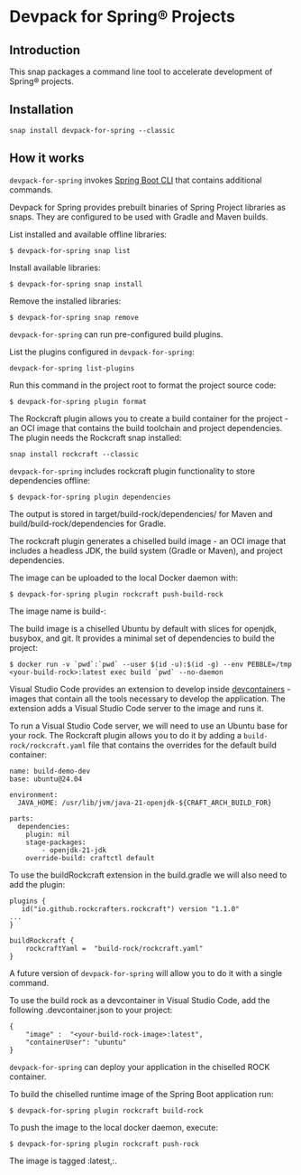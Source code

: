 # Devpack for Spring® Projects

## Introduction

This snap packages a command line tool to accelerate development of Spring® projects.

## Installation

`snap install devpack-for-spring --classic`

## How it works

`devpack-for-spring` invokes [Spring Boot CLI](https://docs.spring.io/spring-boot/docs/current/reference/html/cli.html) that contains additional commands.

Devpack for Spring provides prebuilt binaries of Spring Project libraries as snaps. They are configured to be used with Gradle and Maven builds.

List installed and available offline libraries:

```
$ devpack-for-spring snap list
```


Install available libraries:

```
$ devpack-for-spring snap install
```


Remove the installed libraries:

```
$ devpack-for-spring snap remove
```



`devpack-for-spring` can run pre-configured build plugins.


List the plugins configured in `devpack-for-spring`:

```
devpack-for-spring list-plugins
```


Run this command in the project root to format the project source code:

```
$ devpack-for-spring plugin format
```


The Rockcraft plugin allows you to create a build container for the project - an OCI image that contains the build toolchain and project dependencies. The plugin needs the Rockcraft snap installed:

```
snap install rockcraft --classic
```

`devpack-for-spring` includes rockcraft plugin functionality to store dependencies offline:

```
$ devpack-for-spring plugin dependencies
```

The output is stored in target/build-rock/dependencies/ for Maven and build/build-rock/dependencies for Gradle.

The rockcraft plugin generates a chiselled build image - an OCI image that includes a headless JDK, the build system (Gradle or Maven), and project dependencies.

The image can be uploaded to the local Docker daemon with:

```
$ devpack-for-spring plugin rockcraft push-build-rock
```

The image name is build-<your-project-name>:

The build image is a chiselled Ubuntu by default with slices for openjdk, busybox, and git.
It provides a minimal set of dependencies to build the project:

```
$ docker run -v `pwd`:`pwd` --user $(id -u):$(id -g) --env PEBBLE=/tmp <your-build-rock>:latest exec build `pwd` --no-daemon
```

Visual Studio Code provides an extension to develop inside [devcontainers](https://containers.dev/) - images that contain all the tools necessary to develop the application. The extension adds a Visual Studio Code server to the image and runs it.

To run a Visual Studio Code server, we will need to use an Ubuntu base for your rock. The Rockcraft plugin allows you to do it by adding a `build-rock/rockcraft.yaml` file that contains the overrides for the default build container:

```
name: build-demo-dev
base: ubuntu@24.04

environment:
  JAVA_HOME: /usr/lib/jvm/java-21-openjdk-${CRAFT_ARCH_BUILD_FOR}

parts:
  dependencies:
    plugin: nil
    stage-packages:
        - openjdk-21-jdk
    override-build: craftctl default
```

To use the buildRockcraft extension in the build.gradle we will also need to add the plugin:

```
plugins {
   id("io.github.rockcrafters.rockcraft") version "1.1.0"
...
}

buildRockcraft {
    rockcraftYaml =  "build-rock/rockcraft.yaml"
}
```

A future version of `devpack-for-spring` will allow you to do it with a single command.

To use the build rock as a devcontainer in Visual Studio Code, add the following .devcontainer.json to your project:
```
{
    "image" :  "<your-build-rock-image>:latest",
    "containerUser": "ubuntu"
}
```

`devpack-for-spring` can deploy your application in the chiselled ROCK container.

To build the chiselled runtime image of the Spring Boot application run:

```
$ devpack-for-spring plugin rockcraft build-rock
```

To push the image to the local docker daemon, execute:

```
$ devpack-for-spring plugin rockcraft push-rock
```

The image is tagged <your-project-name>:latest,<your-project-name>:<your-project-version>.

